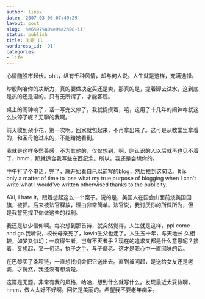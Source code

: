 ```yaml
---
author: linpx
date: '2007-03-06 07:49:29'
layout: post
slug: '%e6%97%a0%e9%a2%98-ii'
status: publish
title: 无题 II
wordpress_id: '91'
categories:
- life
---
```


心情随股市起伏。shit，纵有千种风情，却与何人说。人生就是这样，充满选择。

炒股陶冶你的决断力，真的要做决定买还是卖，那真的是，提着脚去试水，这到底是热的还是温的。只有无所谓了，才能客观。

桌上的闹钟响了，话一写完又停了，我就捉摸着，嘻，这用了十几年的闹钟咋就这么快停了呢？无聊的我啊。

前天收到朵小花，第一次啊。回家就包起来，不再拿出来了。这可是从教堂里拿着的，和圣母抢过来的，不能给她看到。

我就是这样多愁善感，不为其他的，仅仅想到，啊，刚认识的人以后就再也见不着了，hmm，那就适合我写些东西纪念。所以，我还是会想你的。

中午打了个电话，完了，就开始看自己以前写的blog，然后找到这句话。It is only a matter of time to lose what my
true purpose of blogging when I can't write what I would've written otherwised
thanks to the publicity.

AXI, I hate it。跟着想起这么一个案子。说的是，美国人在国会山面前烧美国国旗，被抓。后来被法官释放，理由非常简单。法官说，我讨厌你的所做所为，但
是我誓死捍卫你做这些的权利。

我还是缺少信仰啊。每次想到那首诗，就突然觉得，人生就是这样，ppl come and go.我听说，校长母亲死了，kevin生父也走了。人生五十年，与天地长
久相较，如梦又似幻；一度得生者，岂有不灭者乎？现在的追求又都是什么意思呢？接着，又想起，又一句话，执子之手，与子偕老。这才是我心中一直回味的话。

在巴黎买了条项链，一直想找机会把它送出去。直到被问起，是送给女友还是老婆，才恍然，我还没有想清楚。

这篇是无题。非常有我的风格，哈哈，想到什么就写什么。发现最近太妥协啊，hmm，做人太好不好啊。回忆是美丽的。希望我不要老年痴呆。

